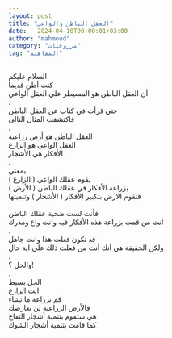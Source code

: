 ```yaml
---
layout: post
title: "العقل الباطن والواعي"
date:   2024-04-10T00:00:01+03:00
author: "mahmoud"
category: "مرزوقيات"
tag: "المفاهيم"
---
```



السلام عليكم  
كنت أظن قديما  
أن العقل الباطن هو المسيطر علي العقل الواعي  
.  
حتي قرأت في كتاب عن العقل الباطن  
فاكتشفت المثال التالي  
.  
العقل الباطن هو أرض زراعية  
العقل الواعي هو الزارع  
الأفكار هي الأشجار  
.  
بمعني  
يقوم عقلك الواعي ( الزارع )  
بزراعة الأفكار في عقلك الباطن ( الأرض )  
فتقوم الارض بتكبير الأفكار ( الأشجار ) وتنميتها  
.  
فأنت لست ضحية عقلك الباطن  
انت من قمت بزراعة هذه الأفكار فيه وانت واع
ومدرك  
.  
قد تكون فعلت هذا وانت جاهل  
ولكن الحقيقة هي أنك أنت من فعلت ذلك علي اية حال  
.  
والحل ؟!  
.  
الحل بسيط  
انت الزارع  
قم بزراعة ما تشاء  
فالأرض الزراعية لن تعارضك  
هي ستقوم بتنمية أشجار التفاح  
كما قامت بتنمية أشجار الشوك
